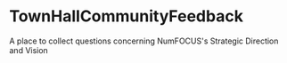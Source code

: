 # TownHallCommunityFeedback
A place to collect questions concerning NumFOCUS's Strategic Direction and Vision 
